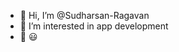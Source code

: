- 👋 Hi, I’m @Sudharsan-Ragavan
- 👀 I’m interested in app development 
- 🌱 😃

<!---
Sudharsan-Ragavan/Sudharsan-Ragavan is a ✨ special ✨ repository because its `README.md` (this file) appears on your GitHub profile.
You can click the Preview link to take a look at your changes.
--->
